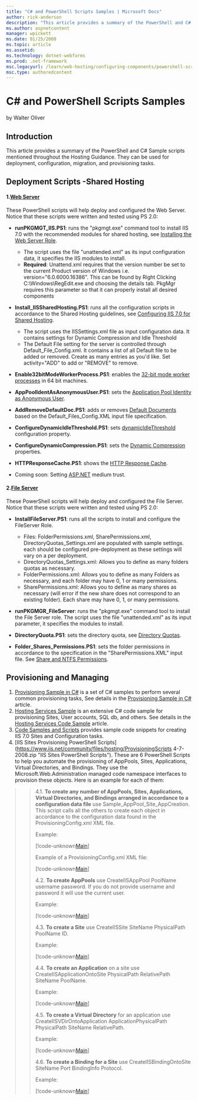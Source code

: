 ```yaml
---
title: "C# and PowerShell Scripts Samples | Microsoft Docs"
author: rick-anderson
description: "This article provides a summary of the PowerShell and C# Sample scripts mentioned throughout the Hosting Guidance. They can be used for deployment, configura..."
ms.author: aspnetcontent
manager: wpickett
ms.date: 01/25/2008
ms.topic: article
ms.assetid: 
ms.technology: dotnet-webforms
ms.prod: .net-framework
msc.legacyurl: /learn/web-hosting/configuring-components/powershell-scripts
msc.type: authoredcontent
---
```

C# and PowerShell Scripts Samples
====================
by Walter Oliver

## Introduction

This article provides a summary of the PowerShell and C# Sample scripts mentioned throughout the Hosting Guidance. They can be used for deployment, configuration, migration, and provisioning tasks.

## Deployment Scripts -Shared Hosting

#### 1.[Web Server](https://www.iis.net/community/files/hosting/IISShareHostSetupScripts-v1.zip "Web Server Scripts")

These PowerShell scripts will help deploy and configured the Web Server. Notice that these scripts were written and tested using PS 2.0:

- **runPKGMGT\_IIS.PS1**: runs the "pkgmgt.exe" command tool to install IIS 7.0 with the recommended modules for shared hosting, see [Installing the Web Server Role](../web-server-for-shared-hosting/installing-the-web-server-role.md).

    - The script uses the file "unattended.xml" as its input configuration data, it specifies the IIS modules to install.
    - **Required**: Unattend.xml requires that the version number be set to the current Product version of Windows i.e. version="6.0.6000.16386". This can be found by Right Clicking C:\Windows\RegEdit.exe and choosing the details tab. PkgMgr requires this parameter so that it can properly install all desired components
- **Install\_IISSharedHosting.PS1**: runs all the configuration scripts in accordance to the Shared Hosting guidelines, see [Configuring IIS 7.0 for Shared Hosting](../web-server-for-shared-hosting/index.md).

    - The script uses the IISSettings.xml file as input configuration data. It contains settings for Dynamic Compression and Idle Threshold
    - The Default File setting for the server is controlled through Default\_File\_Config.xml. It contains a list of all Default file to be added or removed. Create as many entries as you'd like. Set activity="ADD" to add or "REMOVE" to remove.
- **Enable32bitModeWorkerProcess.PS1**: enables the [32-bit mode worker processes](../web-server-for-shared-hosting/32-bit-mode-worker-processes.md) in 64 bit machines.
- **AppPoolIdentAsAnonymousUser.PS1**: sets the [Application Pool Identity as Anonymous User](../web-server-for-shared-hosting/application-pool-identity-as-anonymous-user.md).
- **AddRemoveDefaultDoc.PS1**: adds or removes [Default Documents](../web-server-for-shared-hosting/default-documents.md) based on the Default\_Files\_Config.XML input file specification.
- **ConfigureDynamicIdleThreshold.PS1**: sets [dynamicIdleThreshold](../web-server-for-shared-hosting/dynamicidlethreshold.md) configuration property.
- **ConfigureDynamicCompression.PS1**: sets the [Dynamic Compression](../web-server-for-shared-hosting/dynamic-compression.md) properties.
- **HTTPResponseCache.PS1**: shows the [HTTP Response Cache](../web-server-for-shared-hosting/http-response-cache.md).
- Coming soon: Setting [ASP.NET](../web-server-for-shared-hosting/aspnet-20-35-shared-hosting-configuration.md) medium trust.

#### 2.[File Server](https://www.iis.net/community/files/hosting/FileServerSetupScripts-v1.zip "File Server Scripts")

These PowerShell scripts will help deploy and configured the File Server. Notice that these scripts were written and tested using PS 2.0:

- **InstallFileServer.PS1**: runs all the scripts to install and configure the FileServer Role.

    - Files: FolderPermissions.xml, SharePermissions.xml, DirectoryQuotas\_Settings.xml are populated with sample settings. each should be configured pre-deployment as these settings will vary on a per deployment.
    - DirectoryQuotas\_Settings.xml: Allows you to define as many folders quotas as necessary.
    - FolderPermissions.xml: Allows you to define as many Folders as necessary, and each folder may have 0, 1 or many permissions.
    - SharePermissions.xml: Allows you to define as many shares as necessary (will error if the new share does not correspond to an existing folder). Each share may have 0, 1, or many permissions.
- **runPKGMGR\_FileServer**: runs the "pkgmgt.exe" command tool to install the File Server role. The script uses the file "unattended.xml" as its input parameter, it specifies the modules to install.
- **DirectoryQuota.PS1**: sets the directory quota, see [Directory Quotas](../configuring-servers-in-the-windows-web-platform/enabling-directory-quotas.md).
- **Folder\_Shares\_Permissions.PS1**: sets the folder permissions in accordance to the specification in the "SharePermissions.XML" input file. See [Share and NTFS Permissions](../configuring-servers-in-the-windows-web-platform/configuring-share-and-ntfs-permissions.md).

## Provisioning and Managing

1. [Provisioning Sample in C#](powershell-scripts/_static/powershell-scripts-327-iis7provisioningsample1.zip) is a set of C# samples to perform several common provisioning tasks, See details in the [Provisioning Sample in C#](../../manage/provisioning-and-managing-iis/provisioning-sample-in-c.md) article.
2. [Hosting Services Sample](powershell-scripts/_static/hssample_4-11.zip) is an extensive C# code sample for provisioning Sites, User accounts, SQL db, and others. See details in the [Hosting Services Code Sample](../../manage/provisioning-and-managing-iis/index.md) article.
3. [Code Samples and Scripts](../../manage/provisioning-and-managing-iis/index.md) provides sample code snippets for creating IIS 7.0 Sites and Configuration tasks.
4. [IIS Sites Provisioning PowerShell Scripts](https://www.iis.net/community/files/hosting/ProvisioningScripts 4-7-2008.zip "IIS Sites PowerShell Scripts"). These are 6 PowerShell Scripts to help you automate the provisioning of AppPools, Sites, Applications, Virtual Directories, and Bindings. They use the Microsoft.Web.Administration managed code namespace interfaces to provision these objects. Here is an example for each of them:

> > 4.1. **To create any number of AppPools, Sites, Applications, Virtual Directories, and Bindings arranged in accordance to a configuration data file** use Sample\_AppPool\_Site\_AppCreation. This script calls all the others to create each object in accordance to the configuration data found in the ProvisioningConfig.xml XML file.
> > 
> > Example:
> > 
> > 
> > [!code-unknown[Main](powershell-scripts/samples/sample-126956-1.unknown)]
> > 
> > 
> > Example of a ProvisioningConfig.xml XML file:
> > 
> > 
> > [!code-unknown[Main](powershell-scripts/samples/sample-126956-2.unknown)]
> > 
> > 
> > 4.2. **To create AppPools** use CreateIISAppPool PoolName username password. If you do not provide username and password it will use the current user.
> > 
> > Example:
> > 
> > 
> > [!code-unknown[Main](powershell-scripts/samples/sample-126956-3.unknown)]
> > 
> > 
> > 4.3. **To create a Site** use CreateIISSite SiteName PhysicalPath PoolName ID.
> > 
> > Example:
> > 
> > 
> > [!code-unknown[Main](powershell-scripts/samples/sample-126956-4.unknown)]
> > 
> > 
> > 4.4. **To create an Application** on a site use CreateIISApplicationOntoSite PhysicalPath RelativePath SiteName PoolName.
> > 
> > Example:
> > 
> > 
> > [!code-unknown[Main](powershell-scripts/samples/sample-126956-5.unknown)]
> > 
> > 
> > 4.5. **To create a Virtual Directory** for an application use CreateIISVDirOntoApplication ApplicationPhysicalPath PhysicalPath SiteName RelativePath.
> > 
> > Example:
> > 
> > 
> > [!code-unknown[Main](powershell-scripts/samples/sample-126956-6.unknown)]
> > 
> > 
> > 4.6. **To create a Binding for a Site** use CreateIISBindingOntoSite SiteName Port BindingInfo Protocol.
> > 
> > Example:
> > 
> > 
> > [!code-unknown[Main](powershell-scripts/samples/sample-126956-7.unknown)]